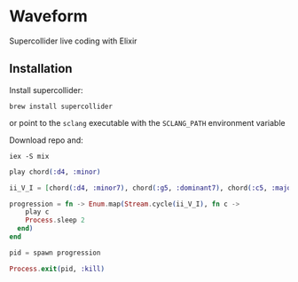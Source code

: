 # Waveform

Supercollider live coding with Elixir

## Installation

Install supercollider:

`brew install supercollider`

or point to the `sclang` executable with the `SCLANG_PATH` environment variable

Download repo and: 

`iex -S mix`

```elixir
play chord(:d4, :minor)

ii_V_I = [chord(:d4, :minor7), chord(:g5, :dominant7), chord(:c5, :major7)]

progression = fn -> Enum.map(Stream.cycle(ii_V_I), fn c ->
    play c
    Process.sleep 2
  end)
end

pid = spawn progression

Process.exit(pid, :kill)
```


